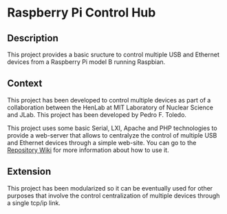 # Raspberry Pi Control Hub

## Description

This project provides a basic sructure to control multiple USB and Ethernet devices from a Raspberry Pi model B running Raspbian.

## Context

This project has been developed to control multiple devices as part of a collaboration between the HenLab at MIT Laboratory of Nuclear Science and JLab. This project has been developed by Pedro F. Toledo.

This project uses some basic Serial, LXI, Apache and PHP technologies to provide a web-server that allows to centralyze the control of multiple USB and Ethernet devices through a simple web-site. You can go to the [Repository Wiki](https://github.com/ptoledo/RPControlHub/wiki) for more information about how to use it.

## Extension

This project has been modularized so it can be eventually used for other purposes that involve the control centralization of multiple devices through a single tcp/ip link.

